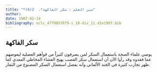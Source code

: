 ```yaml
---
title: "*سير العلم : سكر الفاكهة*.  2(6)"
author: 
date: 1907-02-14
bibliography: oclc_4770057679-i_18-div_11.d1e1907.bib
---
```




##  سكر الفاكهة 


 يوصي علماء الصحة باستعمال السكر لمن يصرفون كثيراً من قوأهم العضلية ليعوضهم عما فقدوه وقد رأوا الآن أن استعمال سكر القصب يهيج الغشاء المخاطي المعدي كما ظهر تجارب كثيرة في الجند الألماني وأنه يفضل استعمال السكر المصنوع من الثمار. 
